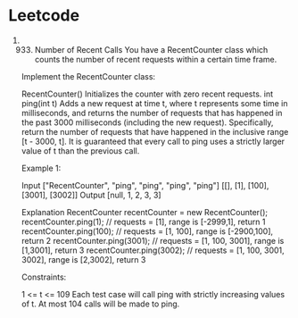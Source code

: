 # Leetcode
1. 933. Number of Recent Calls
      You have a RecentCounter class which counts the number of recent requests within a certain time frame.

      Implement the RecentCounter class:

      RecentCounter() Initializes the counter with zero recent requests.
      int ping(int t) Adds a new request at time t, where t represents some time in milliseconds, and returns the number of requests that has happened in the past 3000         milliseconds (including the new request). Specifically, return the number of requests that have happened in the inclusive range [t - 3000, t].
      It is guaranteed that every call to ping uses a strictly larger value of t than the previous call.



      Example 1:

      Input
      ["RecentCounter", "ping", "ping", "ping", "ping"]
      [[], [1], [100], [3001], [3002]]
      Output
      [null, 1, 2, 3, 3]

      Explanation
      RecentCounter recentCounter = new RecentCounter();
      recentCounter.ping(1);     // requests = [1], range is [-2999,1], return 1
      recentCounter.ping(100);   // requests = [1, 100], range is [-2900,100], return 2
      recentCounter.ping(3001);  // requests = [1, 100, 3001], range is [1,3001], return 3
      recentCounter.ping(3002);  // requests = [1, 100, 3001, 3002], range is [2,3002], return 3


      Constraints:

      1 <= t <= 109
      Each test case will call ping with strictly increasing values of t.
      At most 104 calls will be made to ping.

